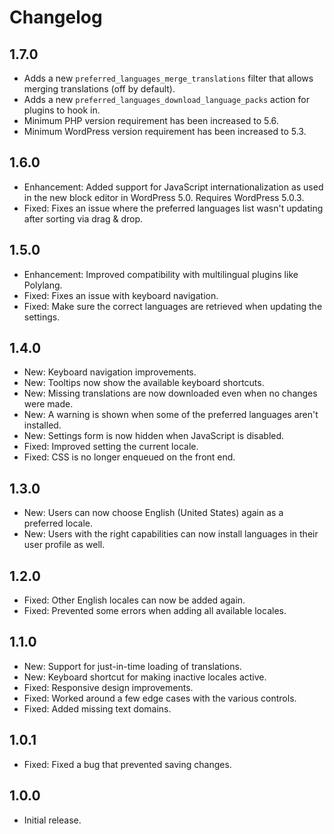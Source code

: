 # Changelog

## 1.7.0

* Adds a new `preferred_languages_merge_translations` filter that allows merging translations (off by default).
* Adds a new `preferred_languages_download_language_packs` action for plugins to hook in.
* Minimum PHP version requirement has been increased to 5.6.
* Minimum WordPress version requirement has been increased to 5.3.

## 1.6.0

* Enhancement: Added support for JavaScript internationalization as used in the new block editor in WordPress 5.0. Requires WordPress 5.0.3.
* Fixed: Fixes an issue where the preferred languages list wasn't updating after sorting via drag & drop.

## 1.5.0

* Enhancement: Improved compatibility with multilingual plugins like Polylang.
* Fixed: Fixes an issue with keyboard navigation.
* Fixed: Make sure the correct languages are retrieved when updating the settings.

## 1.4.0

* New: Keyboard navigation improvements.
* New: Tooltips now show the available keyboard shortcuts.
* New: Missing translations are now downloaded even when no changes were made.
* New: A warning is shown when some of the preferred languages aren't installed.
* New: Settings form is now hidden when JavaScript is disabled.
* Fixed: Improved setting the current locale.
* Fixed: CSS is no longer enqueued on the front end.

## 1.3.0

* New: Users can now choose English (United States) again as a preferred locale.
* New: Users with the right capabilities can now install languages in their user profile as well.

## 1.2.0

* Fixed: Other English locales can now be added again.
* Fixed: Prevented some errors when adding all available locales.

## 1.1.0

* New: Support for just-in-time loading of translations.
* New: Keyboard shortcut for making inactive locales active.
* Fixed: Responsive design improvements.
* Fixed: Worked around a few edge cases with the various controls.
* Fixed: Added missing text domains.

## 1.0.1

* Fixed: Fixed a bug that prevented saving changes.

## 1.0.0

* Initial release.
